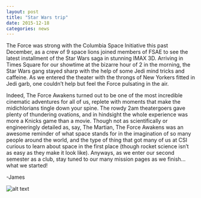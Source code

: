 ```yaml
---
layout: post
title: "Star Wars trip"
date: 2015-12-18
categories: news
---
```

The Force was strong with the Columbia Space Initiative this past December, as a crew of 9 space lions joined members of FSAE to see the latest installment of the Star Wars saga in stunning IMAX 3D. Arriving in Times Square for our showtime at the bizarre hour of 2 in the morning, the Star Wars gang stayed sharp with the help of some Jedi mind tricks and caffeine. As we entered the theater with the throngs of New Yorkers fitted in Jedi garb, one couldn’t help but feel the Force pulsating in the air.

Indeed, The Force Awakens turned out to be one of the most incredible cinematic adventures for all of us, replete with moments that make the midichlorians tingle down your spine. The rowdy 2am theatergoers gave plenty of thundering ovations, and in hindsight the whole experience was more a Knicks game than a movie. Though not as scientifically or engineeringly detailed as, say, The Martian, The Force Awakens was an awesome reminder of what space stands for in the imagination of so many people around the world, and the type of thing that got many of us at CSI curious to learn about space in the first place (though rocket science isn’t as easy as they make it look like). Anyways, as we enter our second semester as a club, stay tuned to our many mission pages as we finish… what we started!

-James

![alt text](https://scontent-yyz1-1.xx.fbcdn.net/hphotos-xlf1/v/t1.0-9/12376263_1062157947150006_5410789742818369317_n.jpg?oh=397600c0ab7c22a1c893e9a9041cd8a1&oe=57423AC7 "CSI Star Wars trip")

